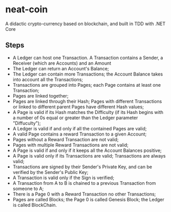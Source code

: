 # neat-coin
A didactic crypto-currency based on blockchain, and built in TDD with .NET Core

## Steps

* A Ledger can host one Transaction. A Transaction contains a Sender, a Receiver (which are Accounts) and an Amount
* The Ledger can return an Account's Balance;
* The Ledger can contain more Transactions; the Account Balance takes into account all the Transactions;
* Transactions are grouped into Pages; each Page contains at least one Transaction;
* Pages are linked together;
* Pages are linked through their Hash; Pages with different Transactions or linked to different parent Pages have different Hash values;
* A Page is valid if its Hash matches the Difficulty (if its Hash begins with a number of 0s equal or greater than the Ledger parameter "Diffuculty");
* A Ledger is valid if and only if all the contained Pages are valid;
* A valid Page contains a reward Transaction to a given Account;
* Pages without a Reward Transaction are not valid;
* Pages with multiple Reward Transactions are not valid;
* A Page is valid if and only if it keeps all the Account Balances positive;
* A Page is valid only if its Transactions are valid; Transactions are always valid;
* Transactions are signed by their Sender's Private Key, and can be verified by the Sender's Public Key;
* A Transaction is valid only if the Sign is verified; 
* A Transaction from A to B is chained to a previous Transaction from someone to A;
* There is a Page 0 with a Reward Transaction no other Transactions;
* Pages are called Blocks; the Page 0 is called Genesis Block; the Ledger is called BlockChain.
